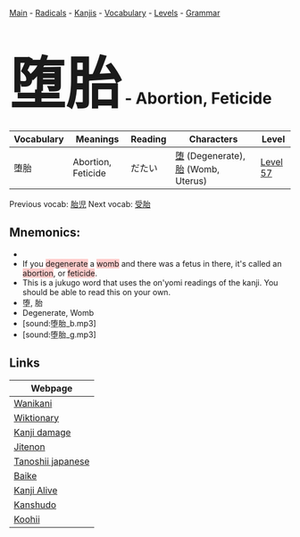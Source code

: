 <style> bigfont {font-size: 100px}</style>
[Main](../README.md) -
[Radicals](../radicals.md) -
[Kanjis](../kanjis.md) -
[Vocabulary](../vocabulary.md) -
[Levels](../levels.md) -
[Grammar](../grammar.md)
# <bigfont> 堕胎</bigfont> - Abortion, Feticide 

| Vocabulary | Meanings | Reading | Characters | Level |
| --- | --- | --- | --- | --- |
| 堕胎 | Abortion, Feticide | だたい |  [堕](../kanjis/堕.md) (Degenerate), [胎](../kanjis/胎.md) (Womb, Uterus) | [Level 57](../levels/wk_level57.md) |

Previous vocab: [胎児](胎児.md) Next vocab: [受胎](受胎.md) 

## Mnemonics:

* 
* If you <span style="background-color:#ffcccb"> degenerate</span> a <span style="background-color:#ffcccb"> womb</span> and there was a fetus in there, it's called an <span style="background-color:#ffcccb"> abortion</span>, or <span style="background-color:#ffcccb"> feticide</span>.
* This is a jukugo word that uses the on'yomi readings of the kanji. You should be able to read this on your own.
* 堕, 胎
* Degenerate, Womb
* [sound:堕胎_b.mp3]
* [sound:堕胎_g.mp3]


## Links 

| Webpage |
| --- |
| [Wanikani          ](https://www.wanikani.com/kanji/堕胎) |
| [Wiktionary        ](https://en.wiktionary.org/wiki/堕胎) |
| [Kanji damage      ](http://www.kanjidamage.com/kanji/search?utf8=✓&q=堕胎) |
| [Jitenon           ](https://jitenon.com/kanji/堕胎) |
| [Tanoshii japanese ](https://www.tanoshiijapanese.com/dictionary/kanji.cfm?k=堕胎) |
| [Baike             ](https://baike.baidu.com/item/堕胎) |
| [Kanji Alive       ](https://app.kanjialive.com/堕胎) |
| [Kanshudo          ](https://www.kanshudo.com/searchmn?q=堕胎) |
| [Koohii            ](https://kanji.koohii.com/study/kanji/堕胎) |
